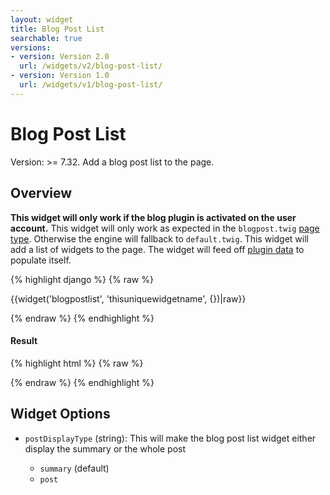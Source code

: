 ```yaml
---
layout: widget
title: Blog Post List
searchable: true
versions:
- version: Version 2.0
  url: /widgets/v2/blog-post-list/
- version: Version 1.0
  url: /widgets/v1/blog-post-list/
---
```


# Blog Post List

Version: >= 7.32. Add a blog post list to the page.

## Overview

**This widget will only work if the blog plugin is activated on the user account.** This widget will only work as expected in the ```blogpost.twig``` [page type](/templating/page-types/). Otherwise the engine will fallback to ```default.twig```. This widget will add a list of widgets to the page. The widget will feed off [plugin data](/data/) to populate itself.

{% highlight django %}
{% raw %}

  {{widget('blogpostlist', 'thisuniquewidgetname', {})|raw}}

{% endraw %}
{% endhighlight %}


<h4>Result</h4>
{% highlight html %}
{% raw %}

  <!-- v2 widget HTML output -->

{% endraw %}
{% endhighlight %}

## Widget Options

* ```postDisplayType``` (string): This will make the blog post list widget either display the summary or the whole post

  * ```summary``` (default)
  * ```post```

